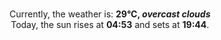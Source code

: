 <p  align="center"><br/>Currently, the weather is: <b> 29°C, <i>overcast clouds</i></b></br>Today, the sun rises at <b>04:53</b> and sets at <b>19:44</b>.</p>